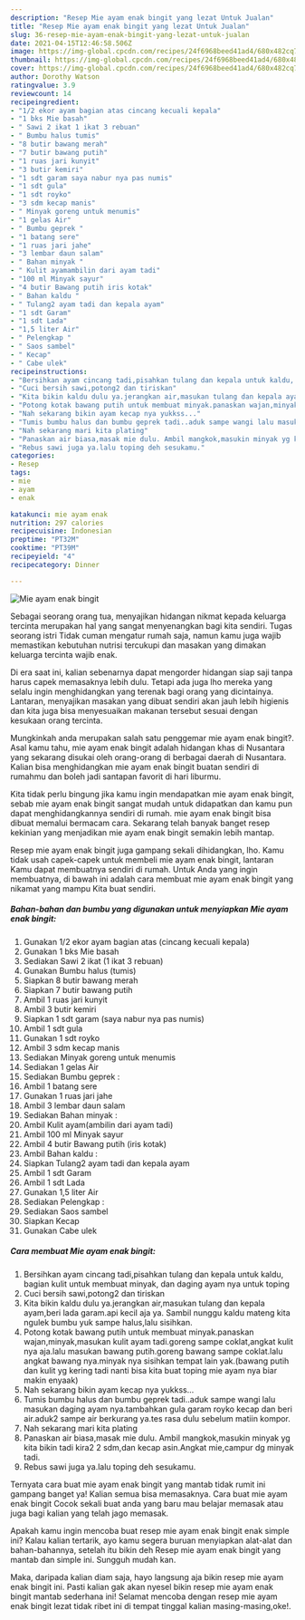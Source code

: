 ```yaml
---
description: "Resep Mie ayam enak bingit yang lezat Untuk Jualan"
title: "Resep Mie ayam enak bingit yang lezat Untuk Jualan"
slug: 36-resep-mie-ayam-enak-bingit-yang-lezat-untuk-jualan
date: 2021-04-15T12:46:58.506Z
image: https://img-global.cpcdn.com/recipes/24f6968beed41ad4/680x482cq70/mie-ayam-enak-bingit-foto-resep-utama.jpg
thumbnail: https://img-global.cpcdn.com/recipes/24f6968beed41ad4/680x482cq70/mie-ayam-enak-bingit-foto-resep-utama.jpg
cover: https://img-global.cpcdn.com/recipes/24f6968beed41ad4/680x482cq70/mie-ayam-enak-bingit-foto-resep-utama.jpg
author: Dorothy Watson
ratingvalue: 3.9
reviewcount: 14
recipeingredient:
- "1/2 ekor ayam bagian atas cincang kecuali kepala"
- "1 bks Mie basah"
- " Sawi 2 ikat 1 ikat 3 rebuan"
- " Bumbu halus tumis"
- "8 butir bawang merah"
- "7 butir bawang putih"
- "1 ruas jari kunyit"
- "3 butir kemiri"
- "1 sdt garam saya nabur nya pas numis"
- "1 sdt gula"
- "1 sdt royko"
- "3 sdm kecap manis"
- " Minyak goreng untuk menumis"
- "1 gelas Air"
- " Bumbu geprek "
- "1 batang sere"
- "1 ruas jari jahe"
- "3 lembar daun salam"
- " Bahan minyak "
- " Kulit ayamambilin dari ayam tadi"
- "100 ml Minyak sayur"
- "4 butir Bawang putih iris kotak"
- " Bahan kaldu "
- " Tulang2 ayam tadi dan kepala ayam"
- "1 sdt Garam"
- "1 sdt Lada"
- "1,5 liter Air"
- " Pelengkap "
- " Saos sambel"
- " Kecap"
- " Cabe ulek"
recipeinstructions:
- "Bersihkan ayam cincang tadi,pisahkan tulang dan kepala untuk kaldu, bagian kulit untuk membuat minyak, dan daging ayam nya untuk toping"
- "Cuci bersih sawi,potong2 dan tiriskan"
- "Kita bikin kaldu dulu ya.jerangkan air,masukan tulang dan kepala ayam,beri lada garam.api kecil aja ya. Sambil nunggu kaldu mateng kita ngulek bumbu yuk sampe halus,lalu sisihkan."
- "Potong kotak bawang putih untuk membuat minyak.panaskan wajan,minyak,masukan kulit ayam tadi.goreng sampe coklat,angkat kulit nya aja.lalu masukan bawang putih.goreng bawang sampe coklat.lalu angkat bawang nya.minyak nya sisihkan tempat lain yak.(bawang putih dan kulit yg kering tadi nanti bisa kita buat toping mie ayam nya biar makin enyaak)"
- "Nah sekarang bikin ayam kecap nya yukkss..."
- "Tumis bumbu halus dan bumbu geprek tadi..aduk sampe wangi lalu masukan daging ayam nya.tambahkan gula garam royko kecap dan beri air.aduk2 sampe air berkurang ya.tes rasa dulu sebelum matiin kompor."
- "Nah sekarang mari kita plating"
- "Panaskan air biasa,masak mie dulu. Ambil mangkok,masukin minyak yg kita bikin tadi kira2 2 sdm,dan kecap asin.Angkat mie,campur dg minyak tadi."
- "Rebus sawi juga ya.lalu toping deh sesukamu."
categories:
- Resep
tags:
- mie
- ayam
- enak

katakunci: mie ayam enak 
nutrition: 297 calories
recipecuisine: Indonesian
preptime: "PT32M"
cooktime: "PT39M"
recipeyield: "4"
recipecategory: Dinner

---
```



![Mie ayam enak bingit](https://img-global.cpcdn.com/recipes/24f6968beed41ad4/680x482cq70/mie-ayam-enak-bingit-foto-resep-utama.jpg)

Sebagai seorang orang tua, menyajikan hidangan nikmat kepada keluarga tercinta merupakan hal yang sangat menyenangkan bagi kita sendiri. Tugas seorang istri Tidak cuman mengatur rumah saja, namun kamu juga wajib memastikan kebutuhan nutrisi tercukupi dan masakan yang dimakan keluarga tercinta wajib enak.

Di era  saat ini, kalian sebenarnya dapat mengorder hidangan siap saji tanpa harus capek memasaknya lebih dulu. Tetapi ada juga lho mereka yang selalu ingin menghidangkan yang terenak bagi orang yang dicintainya. Lantaran, menyajikan masakan yang dibuat sendiri akan jauh lebih higienis dan kita juga bisa menyesuaikan makanan tersebut sesuai dengan kesukaan orang tercinta. 



Mungkinkah anda merupakan salah satu penggemar mie ayam enak bingit?. Asal kamu tahu, mie ayam enak bingit adalah hidangan khas di Nusantara yang sekarang disukai oleh orang-orang di berbagai daerah di Nusantara. Kalian bisa menghidangkan mie ayam enak bingit buatan sendiri di rumahmu dan boleh jadi santapan favorit di hari liburmu.

Kita tidak perlu bingung jika kamu ingin mendapatkan mie ayam enak bingit, sebab mie ayam enak bingit sangat mudah untuk didapatkan dan kamu pun dapat menghidangkannya sendiri di rumah. mie ayam enak bingit bisa dibuat memalui bermacam cara. Sekarang telah banyak banget resep kekinian yang menjadikan mie ayam enak bingit semakin lebih mantap.

Resep mie ayam enak bingit juga gampang sekali dihidangkan, lho. Kamu tidak usah capek-capek untuk membeli mie ayam enak bingit, lantaran Kamu dapat membuatnya sendiri di rumah. Untuk Anda yang ingin membuatnya, di bawah ini adalah cara membuat mie ayam enak bingit yang nikamat yang mampu Kita buat sendiri.

<!--inarticleads1-->

##### Bahan-bahan dan bumbu yang digunakan untuk menyiapkan Mie ayam enak bingit:

1. Gunakan 1/2 ekor ayam bagian atas (cincang kecuali kepala)
1. Gunakan 1 bks Mie basah
1. Sediakan  Sawi 2 ikat (1 ikat 3 rebuan)
1. Gunakan  Bumbu halus (tumis)
1. Siapkan 8 butir bawang merah
1. Siapkan 7 butir bawang putih
1. Ambil 1 ruas jari kunyit
1. Ambil 3 butir kemiri
1. Siapkan 1 sdt garam (saya nabur nya pas numis)
1. Ambil 1 sdt gula
1. Gunakan 1 sdt royko
1. Ambil 3 sdm kecap manis
1. Sediakan  Minyak goreng untuk menumis
1. Sediakan 1 gelas Air
1. Sediakan  Bumbu geprek :
1. Ambil 1 batang sere
1. Gunakan 1 ruas jari jahe
1. Ambil 3 lembar daun salam
1. Sediakan  Bahan minyak :
1. Ambil  Kulit ayam(ambilin dari ayam tadi)
1. Ambil 100 ml Minyak sayur
1. Ambil 4 butir Bawang putih (iris kotak)
1. Ambil  Bahan kaldu :
1. Siapkan  Tulang2 ayam tadi dan kepala ayam
1. Ambil 1 sdt Garam
1. Ambil 1 sdt Lada
1. Gunakan 1,5 liter Air
1. Sediakan  Pelengkap :
1. Sediakan  Saos sambel
1. Siapkan  Kecap
1. Gunakan  Cabe ulek




<!--inarticleads2-->

##### Cara membuat Mie ayam enak bingit:

1. Bersihkan ayam cincang tadi,pisahkan tulang dan kepala untuk kaldu, bagian kulit untuk membuat minyak, dan daging ayam nya untuk toping
1. Cuci bersih sawi,potong2 dan tiriskan
1. Kita bikin kaldu dulu ya.jerangkan air,masukan tulang dan kepala ayam,beri lada garam.api kecil aja ya. Sambil nunggu kaldu mateng kita ngulek bumbu yuk sampe halus,lalu sisihkan.
1. Potong kotak bawang putih untuk membuat minyak.panaskan wajan,minyak,masukan kulit ayam tadi.goreng sampe coklat,angkat kulit nya aja.lalu masukan bawang putih.goreng bawang sampe coklat.lalu angkat bawang nya.minyak nya sisihkan tempat lain yak.(bawang putih dan kulit yg kering tadi nanti bisa kita buat toping mie ayam nya biar makin enyaak)
1. Nah sekarang bikin ayam kecap nya yukkss...
1. Tumis bumbu halus dan bumbu geprek tadi..aduk sampe wangi lalu masukan daging ayam nya.tambahkan gula garam royko kecap dan beri air.aduk2 sampe air berkurang ya.tes rasa dulu sebelum matiin kompor.
1. Nah sekarang mari kita plating
1. Panaskan air biasa,masak mie dulu. Ambil mangkok,masukin minyak yg kita bikin tadi kira2 2 sdm,dan kecap asin.Angkat mie,campur dg minyak tadi.
1. Rebus sawi juga ya.lalu toping deh sesukamu.




Ternyata cara buat mie ayam enak bingit yang mantab tidak rumit ini gampang banget ya! Kalian semua bisa memasaknya. Cara buat mie ayam enak bingit Cocok sekali buat anda yang baru mau belajar memasak atau juga bagi kalian yang telah jago memasak.

Apakah kamu ingin mencoba buat resep mie ayam enak bingit enak simple ini? Kalau kalian tertarik, ayo kamu segera buruan menyiapkan alat-alat dan bahan-bahannya, setelah itu bikin deh Resep mie ayam enak bingit yang mantab dan simple ini. Sungguh mudah kan. 

Maka, daripada kalian diam saja, hayo langsung aja bikin resep mie ayam enak bingit ini. Pasti kalian gak akan nyesel bikin resep mie ayam enak bingit mantab sederhana ini! Selamat mencoba dengan resep mie ayam enak bingit lezat tidak ribet ini di tempat tinggal kalian masing-masing,oke!.

